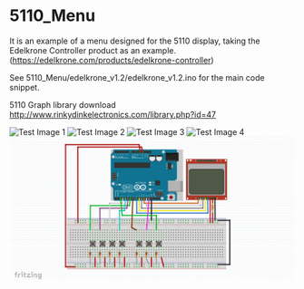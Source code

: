 # 5110_Menu

It is an example of a menu designed for the 5110 display, taking the Edelkrone Controller product as an example.(https://edelkrone.com/products/edelkrone-controller)

See  5110_Menu/edelkrone_v1.2/edelkrone_v1.2.ino  for the main code snippet.

5110 Graph library download http://www.rinkydinkelectronics.com/library.php?id=47

![Test Image 1](https://github.com/Mehmet4nil/5110_Menu/blob/master/Images/DSC_0005.JPG)
![Test Image 2](https://github.com/Mehmet4nil/5110_Menu/blob/master/Images/DSC_0021.JPG)
![Test Image 3](https://github.com/Mehmet4nil/5110_Menu/blob/master/Images/DSC_0024.JPG)
![Test Image 4](https://github.com/Mehmet4nil/5110_Menu/blob/master/Images/DSC_0027.JPG)
![Test Image 5](https://github.com/Mehmet4nil/5110_Menu/blob/master/Images/5110_schema.PNG)

